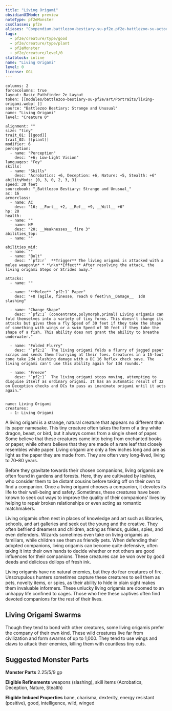 ```yaml
---
title: "Living Origami"
obsidianUIMode: preview
noteType: pf2eMonster
cssClasses: pf2e
aliases: "Compendium.battlezoo-bestiary-su-pf2e.pf2e-battlezoo-su-actors.Actor.QwW2sQDMZSgMTkAH" 
tags:
  - pf2e/creature/type/good
  - pf2e/creature/type/plant
  - pf2eMonster
  - pf2e/creature/level/0
statblock: inline
name: "Living Origami"
level: 0
license: OGL
---
```


```statblock
columns: 2
forcecolumns: true
layout: Basic Pathfinder 2e Layout
token: [[modules/battlezoo-bestiary-su-pf2e/art/Portraits/living-origami.webp| ]]
source: "Battlezoo Bestiary: Strange and Unusual"
name: "Living Origami"
level: "Creature 0"

alignment: ""
size: "tiny"
trait_01: [[good]]
trait_02: [[plant]]
modifier: 6
perception:
  - name: "Perception"
    desc: "+6; Low-Light Vision"
languages: "Fey"
skills:
  - name: "Skills"
    desc: "Acrobatics: +6, Deception: +6, Nature: +5, Stealth: +6"
abilityMods: [0, 3, 0, 2, 3, 3]
speed: 30 feet
sourcebook: "_Battlezoo Bestiary: Strange and Unusual_"
ac: 16
armorclass:
  - name: AC
    desc: "16; __Fort__ +2, __Ref__ +9, __Will__ +6"
hp: 20
health:
  - name: ""
  - name: HP
    desc: "20; __Weaknesses__ fire 3"
abilities_top:
  - name: ""

abilities_mid:
  - name: ""
  - name: "Bolt"
    desc: "`pf2:r`  **Trigger** The living origami is attacked with a melee weapon\n* * *\n\n**Effect** After resolving the attack, the living origami Steps or Strides away."

attacks:
  - name: ""

  - name: "**Melee** `pf2:1` Paper"
    desc: "+8 (agile, finesse, reach 0 feet)\n__Damage__  1d8 slashing"

  - name: "Change Shape"
    desc: "`pf2:1` (concentrate,polymorph,primal) Living origamis can fold themselves into a variety of tiny forms. This doesn't change its attacks but gives them a fly Speed of 30 feet if they take the shape of something with wings or a swim Speed of 30 feet if they take the shape of a fish. This ability does not grant the ability to breathe underwater."

  - name: "Folded Flurry"
    desc: "`pf2:2`  The living origami folds a flurry of jagged paper scraps and sends them flurrying at their foes. Creatures in a 15-foot cone take 2d4 slashing damage with a DC 16 Reflex check save. The living origami can't use this ability again for 1d4 rounds."

  - name: "Freeze"
    desc: "`pf2:1`  The living origami stops moving, attempting to disguise itself as ordinary origami. It has an automatic result of 32 on Deception checks and DCs to pass as inanimate origami until it acts again."
 
```

```encounter-table
name: Living Origami
creatures:
  - 1: Living Origami
```



A living origami is a strange, natural creature that appears no different than its paper namesake. This tiny creature often takes the form of a tiny white dragon, beast, or bird, but it always comes from a single sheet of paper. Some believe that these creatures came into being from enchanted books or paper, while others believe that they are made of a rare leaf that closely resembles white paper. Living origami are only a few inches long and are as light as the paper they are made from. They are often very long-lived, living to 70–80 years.

Before they gravitate towards their chosen companions, living origamis are often found in gardens and forests. Here, they are cultivated by leshies, who consider them to be distant cousins before taking off on their own to find a companion. Once a living origami chooses a companion, it devotes its life to their well-being and safety. Sometimes, these creatures have been known to seek out ways to improve the quality of their companions' lives by helping to repair broken relationships or even acting as romantic matchmakers.

Living origamis often nest in places of knowledge and art such as libraries, schools, and art galleries and seek out the young and the creative. They often befriend dreamers and children, acting as friends, guides, spies, and even defenders. Wizards sometimes even take on living origamis as familiars, while children see them as friendly pets. When defending their adopted companions, living origamis can become quite defensive, often taking it into their own hands to decide whether or not others are good influences for their companions. These creatures can be won over by good deeds and delicious dollops of fresh ink.

Living origamis have no natural enemies, but they do fear creatures of fire. Unscrupulous hunters sometimes capture these creatures to sell them as pets, novelty items, or spies, as their ability to hide in plain sight makes them invaluable informers. These unlucky living origamis are doomed to an unhappy life confined to cages. Those who free these captives often find devoted companions for the rest of their lives.

## Living Origami Swarms

Though they tend to bond with other creatures, some living origamis prefer the company of their own kind. These wild creatures live far from civilization and form swarms of up to 1,000. They tend to use wings and claws to attack their enemies, killing them with countless tiny cuts.

## Suggested Monster Parts

**Monster Parts** 2.25/5/9 gp

**Eligible Refinements** weapons (slashing), skill items (Acrobatics, Deception, Nature, Stealth)

**Eligible Imbued Properties** bane, charisma, dexterity, energy resistant (positive), good, intelligence, wild, winged
